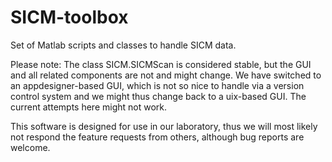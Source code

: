 # SICM-toolbox
Set of Matlab scripts and classes to handle SICM data.

Please note: The class SICM.SICMScan is considered stable, but the GUI and all related components are not and might change. We have switched to an appdesigner-based GUI, which is not so nice to handle via a version control system and we might thus change back to a uix-based GUI. The current attempts here might not work. 

This software is designed for use in our laboratory, thus we will most likely not respond the feature requests from others, although bug reports are welcome.
